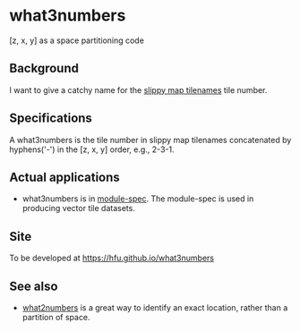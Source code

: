 # what3numbers
[z, x, y] as a space partitioning code

## Background
I want to give a catchy name for the [slippy map tilenames](https://wiki.openstreetmap.org/wiki/Slippy_map_tilenames) tile number.

## Specifications
A what3numbers is the tile number in slippy map tilenames concatenated by hyphens('-') in the [z, x, y] order, e.g., 2-3-1.

## Actual applications
- what3numbers is in [module-spec](https://github.com/hfu/module-spec). The module-spec is used in producing vector tile datasets.

## Site
To be developed at https://hfu.github.io/what3numbers

## See also
- [what2numbers](https://what2numbers.org) is a great way to identify an exact location, rather than a partition of space. 

